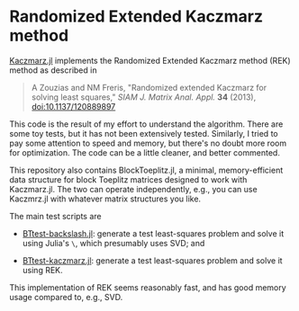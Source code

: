# Randomized Extended Kaczmarz method

[Kaczmarz.jl](https://github.com/kkylin/Kaczmarz/blob/github/Kaczmarz.jl) implements the Randomized Extended Kaczmarz
method (REK) method as described in

> A Zouzias and NM Freris, "Randomized extended Kaczmarz for
solving least squares," *SIAM J. Matrix Anal. Appl.*  **34**
(2013),
[doi:10.1137/120889897](https://doi.org/10.1137/120889897)

This code is the result of my effort to understand the
algorithm.  There are some toy tests, but it has not been
extensively tested.  Similarly, I tried to pay some
attention to speed and memory, but there's no doubt more
room for optimization.  The code can be a little cleaner,
and better commented.

This repository also contains BlockToeplitz.jl, a minimal,
memory-efficient data structure for block Toeplitz matrices
designed to work with Kaczmarz.jl. The two can operate
independently, e.g., you can use Kaczmrz.jl with whatever
matrix structures you like.

The main test scripts are

- [BTtest-backslash.jl](https://github.com/kkylin/Kaczmarz/blob/github/BTtest-backslash.jl): generate a test least-squares problem
  and solve it using Julia's `\`, which presumably uses SVD;
  and

- [BTtest-kaczmarz.jl](https://github.com/kkylin/Kaczmarz/blob/github/BTtest-kaczmarz.jl): generate a test least-squares problem
  and solve it using REK.

This implementation of REK seems reasonably fast, and has
good memory usage compared to, e.g., SVD.
